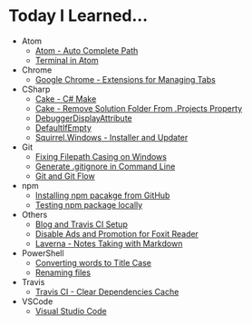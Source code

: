 # Today I Learned...

- Atom
  * [Atom - Auto Complete Path](Atom/atom-auto-complete-path.md)
  * [Terminal in Atom](Atom/terminal-in-atom.md)
- Chrome
  * [Google Chrome - Extensions for Managing Tabs](Chrome/google-chrome-extensions-for-managing-tabs.md)
- CSharp
  * [Cake - C# Make](CSharp/cake-c-make.md)
  * [Cake - Remove Solution Folder From .Projects Property](CSharp/cake-remove-solution-folder-from-projects-property.md)
  * [DebuggerDisplayAttribute](CSharp/debuggerdisplayattribute.md)
  * [DefaultIfEmpty](CSharp/defaultifempty.md)
  * [Squirrel.Windows - Installer and Updater](CSharp/squirrel-windows-installer-and-updater.md)
- Git
  * [Fixing Filepath Casing on Windows](Git/fixing-filepath-casing-on-windows.md)
  * [Generate .gitignore in Command Line](Git/generate-gitignore-in-command-line.md)
  * [Git and Git Flow](Git/git-and-git-flow.md)
- npm
  * [Installing npm pacakge from GitHub](npm/installing-npm-pacakge-from-github.md)
  * [Testing npm package locally](npm/testing-npm-package-locally.md)
- Others
  * [Blog and Travis CI Setup](Others/blog-and-travis-ci-setup.md)
  * [Disable Ads and Promotion for Foxit Reader](Others/disable-ads-and-promotion-for-foxit-reader.md)
  * [Laverna - Notes Taking with Markdown](Others/laverna-notes-taking-with-markdown.md)
- PowerShell
  * [Converting words to Title Case](PowerShell/converting-words-to-title-case.md)
  * [Renaming files](PowerShell/renaming-files.md)
- Travis
  * [Travis CI - Clear Dependencies Cache](Travis/travis-ci-clear-dependencies-cache.md)
- VSCode
  * [Visual Studio Code](VSCode/visual-studio-code.md)
